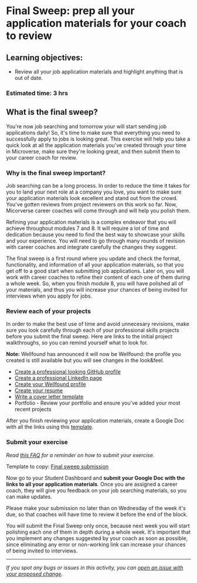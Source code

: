 # Final Sweep: prep all your application materials for your coach to review

## Learning objectives:

- Review all your job application materials and highlight anything that is out of date.

### **Estimated time**: 3 hrs

## What is the final sweep?

You're now job searching and tomorrow your will start sending job applications daily! So, it's time to make sure that everything you need to successfully apply to jobs is looking great. This exercise will help you take a quick look at all the application materials you've created through your time in Microverse, make sure they're looking great, and then submit them to your career coach for review.

### Why is the final sweep important?

Job searching can be a long process. In order to reduce the time it takes for you to land your next role at a company you love, you want to make sure your application materials look excellent and stand out from the crowd. You've gotten reviews from project reviewers on this work so far. Now, Micorverse career coaches will come through and will help you polish them.

Refining your application materials is a complex endeavor that you will achieve throughout modules 7 and 8. It will require a lot of time and dedication because you need to find the best way to showcase your skills and your experience. You will need to go through many rounds of revision with career coaches and integrate carefully the changes they suggest.

The final sweep is a first round where you update and check the format, functionality, and information of all your application materials, so that you get off to a good start when submitting job applications. Later on, you will work with career coaches to refine their content of each one of them during a whole week. So, when you finish module 8, you will have polished all of your materials, and thus you will increase your chances of being invited for interviews when you apply for jobs.

### Review each of your projects

In order to make the best use of time and avoid unnecesary revisions, make sure you look carefully through each of your professional skills projects before you submit the final sweep. Here are links to the initial project walkthroughs, so you can remind yourself what to look for.

**Note:** Wellfound has announced it will now be Wellfound: the profile you created is still available but you will see changes in the look&feel.

- [Create a professional looking GitHub profile](https://github.com/matovu-farid/curriculum-professional-skills/blob/main/becoming-a-remote-professional/create-the-first-draft-of-a-professional-looking-github-profile-page.md)
- [Create a professional LinkedIn page](https://github.com/matovu-farid/curriculum-professional-skills/blob/main/interview-prep/create-first-draft-of-a-professional-linkedin-page.md)
- [Create your Wellfound profile](https://github.com/matovu-farid/curriculum-professional-skills/blob/main/interview-prep/create-the-first-draft-of-your-angellist-profile.md)
- [Create your resume](https://github.com/matovu-farid/curriculum-professional-skills/blob/main/interview-prep/create-the-first-draft-of-your-resume.md)
- [Write a cover letter template](https://github.com/matovu-farid/curriculum-professional-skills/blob/main/interview-prep/write-and-submit-a-customized-cover-letter.md)
- Portfolio - Review your portfolio and ensure you've added your most recent projects

After you finish reviewing your application materials, create a Google Doc with all the links using this [template](https://docs.google.com/document/d/1BbNMkB9b6hMgiF0x30y55vTAilsL58Tc1xLSboTR68o/edit#).

### Submit your exercise

_Read [this FAQ](https://microverse.zendesk.com/hc/en-us/articles/360061344234) for a reminder on how to submit your exercise._

Template to copy: [Final sweep submission](https://docs.google.com/document/d/1BbNMkB9b6hMgiF0x30y55vTAilsL58Tc1xLSboTR68o/edit#)

Now go to your Student Dashboard and **submit your Google Doc with the links to all your application materials**. Once you are assigned a career coach, they will give you feedback on your job searching materials, so you can make updates.

Please make your submission no later than on Wednesday of the week it's due, so that coaches will have time to review it before the end of the block.

You will submit the Final Sweep only once, because next week you will start polishing each one of them in depth during a whole week. It's important that you implement any changes suggested by your coach as soon as possible, since eliminating any error or non-working link can increase your chances of being invited to interviews.

---

_If you spot any bugs or issues in this activity, you can [open an issue with your proposed change](https://github.com/microverseinc/curriculum-transversal-skills/blob/main/git-github/articles/open_issue.md)._
